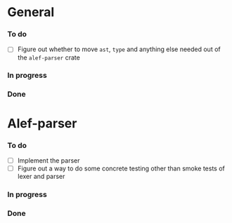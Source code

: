 # General 
### To do
- [ ] Figure out whether to move `ast`, `type` and anything else needed out of the `alef-parser` crate
### In progress
### Done

# Alef-parser
### To do
- [ ] Implement the parser
- [ ] Figure out a way to do some concrete testing other than smoke tests of lexer and parser
### In progress 
### Done
